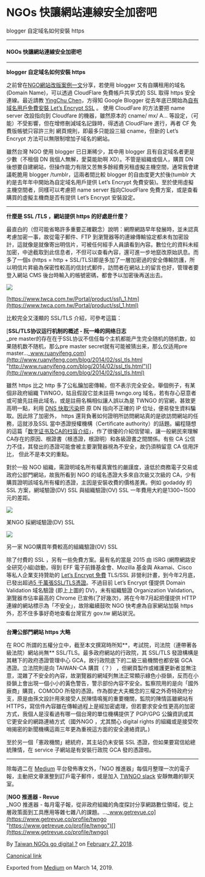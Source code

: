 NGOs 快讓網站連線安全加密吧
================

blogger 自定域名如何安裝 https

* * *

#### NGOs 快讓網站連線安全加密吧

* * *

**blogger 自定域名如何安裝 https**

之前曾在[NGO網站改版案例一文](https://to.twngo.xyz/2AWkRzg)分享，若使用 blogger 又有自購租用的域名 (Domain Name)，可以透過 CloudFlare 免費帳戶共享式的 SSL 取得 https 安全連線。最近請教 [YingChu Chen](https://medium.com/u/1b975adfce6e)，方得知 Google Blogger 從去年底已開始為[自有域名用戶免費安裝 Let’s Encrypt SSL](https://www.bloggertipandtrick.net/activate-https-blogger-custom-domains/) 。 使用 CloudFare 的方法要把 name server 改設指向到 Cloudfare 的機器，雖然原本的 cname/ mx/ A... 等設定，（可能）不受影響，但在增修刪減域名記錄時，得透過 CloudFlare 進行，再者 CF 免費版帳號只容許三則 網頁規則，即最多只能設三組 cname，但新的 Let’s Encrypt 方法可以無限制增加子域名的網站。

雖然台灣 NGO 使用 blogger 已日漸稀少，其中用 blogger 且有自定域名者更是少數（不租個 DN 我個人無解，愛莫能助啊 XD）。不管是組織或個人，購買 DN 後想要自建網站，但操作能力有限又苦無多餘經費另租虛擬主機空間，通常我會建議乾脆用 blogger /tumblr，這兩者間比較 blogger 的自由度更大於後(tumblr 大約是去年年中開始為自定域名用戶提供 Let’s Encrypt 免費安裝)。至於使用虛擬主機空間者，同樣可以考慮把 name server 指向CloudFlare 免費方案，或是查看購買的虛擬主機商是否有提供 Let’s Encrypt 安裝設定。

* * *

**什麼是 SSL /TLS ，網站提供 https 的好處是什麼？**

最直白的（但可能省略許多重要正確觀念）說明：網際網路早年發展時，並未認真考慮加密一事，故從電子郵件、FTP 到瀏覽器等的連線傳輸協定都未有加密設計，這就像是就像寄出明信片，可被任何經手人員讀看到內容。數位化的資料未經加密，中途截取到此信息者，不但可以查看內容，還可進一步地竄改原始訊息。而多了一個s (https = http + SSL/TLS)即是多加了一層加密過的安全傳輸防護，所以明信片昇級為保密性較高的信封式郵件，訪問者在網站上的留言也好，管理者要登入網站 CMS 後台時輸入的帳號密碼，都會予以加密後再送出去。

![](https://cdn-images-1.medium.com/max/800/1*xDoX_q_VXV7enr8KPUPnqA.jpeg)

[https://www.twca.com.tw/Portal/product/ssl\_1.htm](https://www.twca.com.tw/Portal/product/ssl_1.html)

比較完全又淺顯的 SSL/TLS 介紹，可參考這篇：

[**SSL/TLS协议运行机制的概述 - 阮一峰的网络日志**  
_pre master的存在在于SSL协议不信任每个主机都能产生完全随机的随机数，如果随机数不随机，那么pre master secret就有可能被猜出来，那么仅适用pre master…_www.ruanyifeng.com](http://www.ruanyifeng.com/blog/2014/02/ssl_tls.html "http://www.ruanyifeng.com/blog/2014/02/ssl_tls.html")[](http://www.ruanyifeng.com/blog/2014/02/ssl_tls.html)

雖然 https 比之 http 多了公私鑰加密傳輸，但不表示完全安全。舉個例子，有某個非政府組織 TWNGO，姑且假設它並未註冊 twngo.org 域名，若有存心惡意者或可搶先註冊此域名，或是註冊名稱相似讓人誤以為是 TWNGO 的官網，甚致更高明一點，利用 [DNS 快取污染](https://zh.wikipedia.org/wiki/%E5%9F%9F%E5%90%8D%E6%9C%8D%E5%8A%A1%E5%99%A8%E7%BC%93%E5%AD%98%E6%B1%A1%E6%9F%93)把 原 DN 指向不正確的 IP 位址，便易發生資料騙取。因此除了加密外， https 還背負著如何證明所訪問網站真的是欲訪問網站的任務，這就涉及SSL 當中憑證授權機構（Certificate authority）的話題。編程隨想的這篇「[数字证书及CA的扫盲介绍](https://program-think.blogspot.com/2010/02/introduce-digital-certificate-and-ca.html)」，作了很優的介紹信譬喻，讓一般網民來理解 CA存在的原因、根證書（根憑證，根證明）和各級證書之間關係。有些 CA 公信力不佳，其發出的憑證可能會被主要瀏覽器視為不安全，故仍須稍留意 CA 信用評比， 但此不是本文的重點。

對於一般 NGO 組織，需證明域名所有權真實性的嚴謹度，遠低於商務電子交易或政府公部門網站，故我所看到 NGO 的域名憑證大多來自次級又次級的 CA，少有購買證明該域名所有權的憑證，主因是安裝收費的價格差異。例如 godaddy 的 SSL 方案，網域驗證(DV) SSL 與組織驗證(OV) SSL 一年費用大約是1300~1500 元的差距。

![](https://cdn-images-1.medium.com/max/800/1*GM0gzEvwepXa9tDO948zRQ.png)

某NGO 採網域驗證(DV) SSL

![](https://cdn-images-1.medium.com/max/800/1*ykWTw3DUPJmT_N8ZY2agEg.png)

另一家 NGO購買年費較高的組織驗證(OV) SSL

除了付費的 SSL ，另有一些免費方案。最有名的當是 2015 由 ISRG (網際網路安全研究小組)啟動，得到 EFF 電子前鋒基金會、Mozilla 基金與 Akamai、Cisco 等私人企業支持贊助的 [Let’s Encrypt 免費](https://letsencrypt.org/) TLS/SSL 非營利計畫，到今年2月底，已發出超過[5 千萬張SSL/TLS憑證](https://letsencrypt.org/stats/)。不過目前 Let’s Encrypt 僅提供 Domain Validation 域名驗證 (即上上圖的 DV)，未有組織驗證 Organization Validation。瀏覽器市佔率最高的 Chrome 已宣佈(了好幾次)，將在今年7月起把僅提供 HTTP 連線的網站標示為「不安全」，故除繼續鼓吹 NGO 快考慮為自家網站加裝 https 外，忍不住多事好奇地查看台灣官方 gov.tw 網站狀況。

* * *

**台灣公部門網站 https 大略**

在 ROC 所謂的五權分立中，截至本文撰寫時所知**，考試院，司法院（連帶著各級法院）網站尚無** SSL/TLS。最多政府網站的行政院，其 SSL/TLS 發證構構是其轄下的政府憑證管理中心 GCA，故行政院底下的二級三級機關也都安裝 GCA 憑證。立法院則是向 TAIWAN-CA 購買（？） ，但網頁製作或維護更新者並無注意，混雜了不安全的內容，故瀏覽器的網域列無法正常顯示綠色小掛鎖，反而在小掛鎖上會出現一個小小的黃色警告，警示部份內容不安全。監察院用的是向「國外廠商」購買，COMODO 所發的憑證。作為御史大夫概念的三權之外奇特政府分支，原是由孫文設計用來接受人民陳情鳴冤的重要機關，監院的陳情區雖網站有 HTTPS，寫信件內容雖在傳輸過程上是經加密處理，但若要求安全性更高的加密方式，我個人是沒看過有哪一個台灣的單位機構提供了 PGP/GPG 公鑰資訊或其它更安全的網路連絡方式（國外NGO ，尤其關心 digital rights 的組織或是接受吹哨揭密的新聞機構這兩三年更為重視這方面的安全連絡資訊。)

至於另一個「憲政機關」總統府，其主站仍未安裝 SSL 憑證，但如果要寫信給總統陳情，在 service 子網站是有安裝行政院 GCA 發的憑證啦。

* * *

除每週二在 [Medium](https://medium.twngo.xyz) 平台發佈專文外，「NGO 推進器」每個月整理一次的電子報，主動把文章滙整到訂戶電子郵件，或是加入 [TWNGO slack](http://to.twngo.xyz/2tHrRtj) 安靜無趣的聊天室。

[**NGO 推進器 - Revue**  
_NGO 推進器 - 每月電子報，從非政府組織的角度探討分享網路數位領域，從上層政策面到工具應用等雜七雜八的課題。..._www.getrevue.co](https://www.getrevue.co/profile/twngo "https://www.getrevue.co/profile/twngo")[](https://www.getrevue.co/profile/twngo)

By [Taiwan NGOs go digital ?](https://medium.com/@twngo) on [February 27, 2018](https://medium.com/p/6f094bf54433).

[Canonical link](https://medium.com/@twngo/lets-encrypt-6f094bf54433)

Exported from [Medium](https://medium.com) on March 14, 2019.